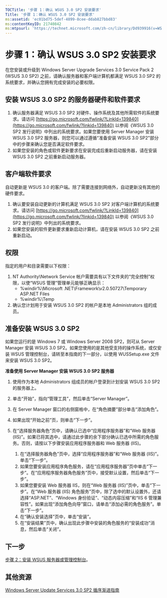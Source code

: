 ```yaml
---
TOCTitle: '步骤 1：确认 WSUS 3.0 SP2 安装要求'
Title: '步骤 1：确认 WSUS 3.0 SP2 安装要求'
ms:assetid: 'ec01bd75-5def-4899-8cee-ddab827bbd83'
ms:contentKeyID: 21740842
ms:mtpsurl: 'https://technet.microsoft.com/zh-cn/library/Dd939916(v=WS.10)'
---
```


步骤 1：确认 WSUS 3.0 SP2 安装要求
==================================

在您安装或升级到 Windows Server Upgrade Services 3.0 Service Pack 2 (WSUS 3.0 SP2) 之前，请确认服务器和客户端计算机都满足 WSUS 3.0 SP2 的系统要求，并确认您拥有完成安装的必要权限。

安装 WSUS 3.0 SP2 的服务器硬件和软件要求
----------------------------------------

1.  确认服务器满足 WSUS 3.0 SP2 对硬件、操作系统及其他所需软件的系统要求。请访问 [https://go.microsoft.com/fwlink/?LinkId=139840](https://go.microsoft.com/fwlink/?linkid=139840) 以参阅《WSUS 3.0 SP2 发行说明》中列出的系统要求。如果您要使用 Server Manager 安装 WSUS 3.0 SP2 服务器，则您可以通过遵循“准备安装 WSUS 3.0 SP2”部分中的步骤来确认您是否满足软件要求。
2.  如果您安装的角色或软件更新要求在安装完成后重新启动服务器，请在安装 WSUS 3.0 SP2 之前重新启动服务器。

客户端软件要求
--------------

自动更新是 WSUS 3.0 的客户端。除了需要连接到网络外，自动更新没有其他的硬件要求。

1.  确认要安装自动更新的计算机满足 WSUS 3.0 SP2 对客户端计算机的系统要求。请访问 [https://go.microsoft.com/fwlink/?LinkId=139840](https://go.microsoft.com/fwlink/?linkid=139840) 以参阅《WSUS 3.0 SP2 发行说明》中列出的系统要求。
2.  如果您安装的软件更新要求重新启动计算机，请在安装 WSUS 3.0 SP2 之前重新启动。

权限
----

指定的用户和目录需要以下权限：

1.  NT Authority\\Network Service 帐户需要具有以下文件夹的“完全控制”权限，以使“WSUS 管理”管理单元能够正确显示：
    -   %windir%\\Microsoft .NET\\Framework\\v2.0.50727\\Temporary ASP.NET Files
    -   %windir%\\Temp
2.  确认您计划用于安装 WSUS 3.0 SP2 的帐户是本地 Administrators 组的成员。

准备安装 WSUS 3.0 SP2
---------------------

如果您运行的是 Windows 7 或 Windows Server 2008 SP2，则可从 Server Manager 安装 WSUS 3.0 SP2。如果您使用的是其他受支持的操作系统，或仅安装 WSUS 管理控制台，请转至本指南的下一部分，以使用 WUSSetup.exe 文件来安装 WSUS 3.0 SP2。

**准备使用 Server Manager 安装 WSUS 3.0 SP2 服务器**
1.  使用作为本地 Administrators 组成员的帐户登录到计划安装 WSUS 3.0 SP2 的服务器上。

2.  单击“开始”，指向“管理工具”，然后单击“Server Manager”。

3.  在 Server Manager 窗口的右侧窗格中，在“角色摘要”部分单击“添加角色”。

4.  如果出现“开始之前”页，则单击“下一步”。

5.  在“选择服务器角色”页中，请确认已选中“应用程序服务器”和“Web 服务器 (IIS)”。如果已将其选中，请通过此步骤的余下部分确认已选中所需的角色服务。否则，请按以下步骤安装应用程序服务器和 Web 服务器 (IIS)。

    1.  在“选择服务器角色”页中，选择“应用程序服务器”和“Web 服务器 (IIS)”。单击“下一步”。
    2.  如果您要安装应用程序角色服务，请在“应用程序服务器”页中单击“下一步”。在“应用程序服务器角色服务”页中，接受默认设置，然后单击“下一步”。
    3.  如果您要安装 Web 服务器 IIS，则在“Web 服务器 (IIS)”页中，单击“下一步”。在“Web 服务器 (IIS) 角色服务”页中，除了选中的默认设置外，还请选择“ASP.NET”、“Windows 身份验证”、“动态内容压缩”和“IIS 6 管理兼容性”。如果出现“添加角色向导”窗口，请单击“添加必需的角色服务”。单击“下一步”。
    4.  在“确认安装选择”页中，单击“安装”。
    5.  在“安装结果”页中，确认出现此步骤中安装的角色服务的“安装成功”消息，然后单击“关闭”。

下一步
------

[步骤 2：安装 WSUS 服务器或管理控制台](https://technet.microsoft.com/6db6fcb0-c55d-43b9-9b07-4040c6267759)。

其他资源
--------

[Windows Server Update Services 3.0 SP2 循序渐进指南](https://technet.microsoft.com/4b504edc-93b3-45b0-a7e8-d0107f1a4442)
